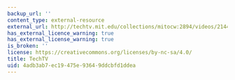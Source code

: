 ```yaml
---
backup_url: ''
content_type: external-resource
external_url: http://techtv.mit.edu/collections/mitocw:2894/videos/21449-episode-10-the-killing-curve-mit-chemlab-boot-camp
has_external_licence_warning: true
has_external_license_warning: true
is_broken: ''
license: https://creativecommons.org/licenses/by-nc-sa/4.0/
title: TechTV
uid: 4adb3ab7-ec19-475e-9364-9ddcbfd1ddea
---
```


